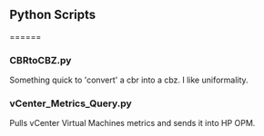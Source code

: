 ## Python Scripts
======

###  CBRtoCBZ.py
Something quick to 'convert' a cbr into a cbz. I like uniformality.

###  vCenter_Metrics_Query.py
Pulls vCenter Virtual Machines metrics and sends it into HP OPM.

